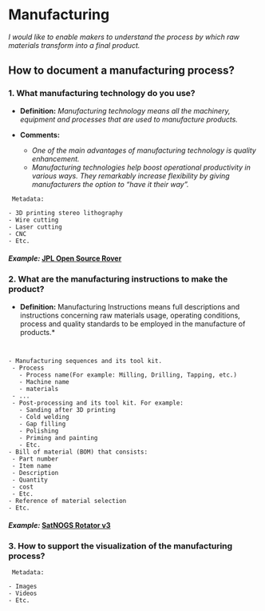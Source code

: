 # **Manufacturing**

*I would like to enable makers to understand the process by which raw materials transform into a final product.*

## **How to document a manufacturing process?**

### **1. What manufacturing technology do you use?**

- **Definition:** *Manufacturing technology means all the machinery, equipment and processes that are used to manufacture products.*

- **Comments:**

  - *One of the main advantages of manufacturing technology is quality enhancement.*
  - *Manufacturing technologies help boost operational productivity in various ways. They remarkably increase flexibility by giving manufacturers the option to “have it their way”.*   

 ```
  Metadata:
 
- 3D printing stereo lithography
- Wire cutting 
- Laser cutting
- CNC
- Etc. 
  ```
#### *Example:* [JPL Open Source Rover](https://github.com/nasa-jpl/open-source-rover/tree/master/mechanical/body_assembly#3-machiningfabrication) 

### **2. What are the manufacturing instructions to make the product?**

- **Definition:** Manufacturing Instructions means full descriptions and instructions concerning raw materials usage, operating conditions, process and quality standards to be employed in the manufacture of products.*

 ```

 
- Manufacturing sequences and its tool kit.
  - Process
    - Process name(For example: Milling, Drilling, Tapping, etc.)
    - Machine name
    - materials 
  - ...
  - Post-processing and its tool kit. For example: 
    - Sanding after 3D printing
    - Cold welding
    - Gap filling
    - Polishing
    - Priming and painting
    - Etc.  
- Bill of material (BOM) that consists:
  - Part number
  - Item name
  - Description
  - Quantity
  - cost
  - Etc.
- Reference of material selection
- Etc. 
  ```
  
#### *Example:* [SatNOGS Rotator v3](https://wiki.satnogs.org/SatNOGS_Rotator_v3#Build_Sequence) 

### **3. How to support the visualization of the manufacturing process?**

 ```
  Metadata:
 
- Images 
- Videos 
- Etc.
 ```
